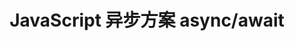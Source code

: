 ---
layout: post
title: JavaScript 异步方案 async/await
description: 无论是在 Web 前端界面，还是 Node.js 服务端都是如此，JavaScript 里面处理异步调用一直是非常恶心的一件事情。
             以前只能通过回调函数，后来渐渐又演化出来很多方案。终于在 ES7 中决定支持 async 和 await。
tags:
     javascript
     async
     await
class: post-two
comments: true
poster: /attachments/images/articles/2017-02-28/poster.jpg
---